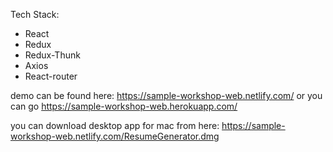 Tech Stack:
- React
- Redux
- Redux-Thunk
- Axios
- React-router


demo can be found here: https://sample-workshop-web.netlify.com/ or you can go https://sample-workshop-web.herokuapp.com/

you can download desktop app for mac from here: https://sample-workshop-web.netlify.com/ResumeGenerator.dmg
